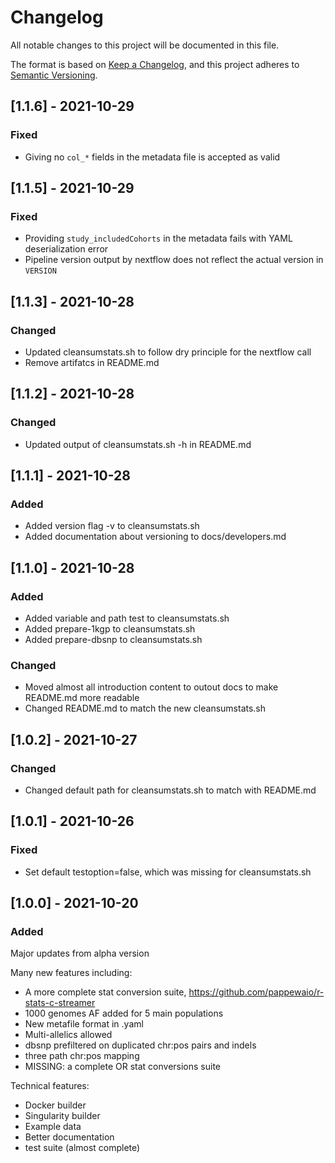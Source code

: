 # Changelog
All notable changes to this project will be documented in this file.

The format is based on [Keep a Changelog](https://keepachangelog.com/en/1.0.0/),
and this project adheres to [Semantic Versioning](https://semver.org/spec/v2.0.0.html).

## [1.1.6] - 2021-10-29
### Fixed
- Giving no `col_*` fields in the metadata file is accepted as valid

## [1.1.5] - 2021-10-29
### Fixed
- Providing `study_includedCohorts` in the metadata fails with YAML deserialization error
- Pipeline version output by nextflow does not reflect the actual version in `VERSION`

## [1.1.3] - 2021-10-28
### Changed
- Updated cleansumstats.sh to follow dry principle for the nextflow call
- Remove artifatcs in README.md

## [1.1.2] - 2021-10-28
### Changed
- Updated output of cleansumstats.sh -h in README.md

## [1.1.1] - 2021-10-28
### Added
- Added version flag -v to cleansumstats.sh
- Added documentation about versioning to docs/developers.md

## [1.1.0] - 2021-10-28
### Added
- Added variable and path test to cleansumstats.sh
- Added prepare-1kgp to cleansumstats.sh
- Added prepare-dbsnp to cleansumstats.sh

### Changed
- Moved almost all introduction content to outout docs to make README.md more readable
- Changed README.md to match the new cleansumstats.sh

## [1.0.2] - 2021-10-27
### Changed
- Changed default path for cleansumstats.sh to match with README.md

## [1.0.1] - 2021-10-26
### Fixed
- Set default testoption=false, which was missing for cleansumstats.sh

## [1.0.0] - 2021-10-20
### Added

Major updates from alpha version

Many new features including:

- A more complete stat conversion suite, https://github.com/pappewaio/r-stats-c-streamer
- 1000 genomes AF added for 5 main populations
- New metafile format in .yaml
- Multi-allelics allowed
- dbsnp prefiltered on duplicated chr:pos pairs and indels
- three path chr:pos mapping
- MISSING: a complete OR stat conversions suite

Technical features:

- Docker builder
- Singularity builder
- Example data
- Better documentation
- test suite (almost complete)
